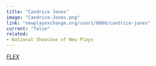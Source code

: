 ```yaml
---
title: "Candrice Jones"
image: "Candrice-Jones.png"
link: "newplayexchange.org/users/8068/candrice-jones"
current: "false"
related:
- National Showcase of New Plays
---
```


<a href="https://newplayexchange.org/plays/203306/flex" target="_blank" rel="nofollow">*FLEX*</a>

